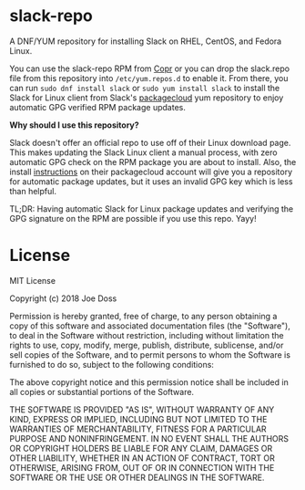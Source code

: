 # slack-repo

A DNF/YUM repository for installing Slack on RHEL, CentOS, and Fedora Linux.

You can use the slack-repo RPM from [Copr](https://copr.fedorainfracloud.org/coprs/jdoss/slack-repo/) or you can drop the slack.repo file from this repository into `/etc/yum.repos.d` to enable it. From there, you can run `sudo dnf install slack` or `sudo yum install slack` to install the Slack for Linux client from Slack's [packagecloud](https://packagecloud.io/slacktechnologies/slack/) yum repository to enjoy automatic GPG verified RPM package updates.

**Why should I use this repository?**

Slack doesn't offer an official repo to use off of their Linux download page. This makes updating the Slack Linux client a manual process, with zero automatic GPG check on the RPM package you are about to install. Also, the install [instructions](https://packagecloud.io/slacktechnologies/slack/install#bash-rpm) on their packagecloud account will give you a repository for automatic package updates, but it uses an invalid GPG key which is less than helpful.

TL;DR: Having automatic Slack for Linux package updates and verifying the GPG signature on the RPM are possible if you use this repo. Yayy!

# License

MIT License

Copyright (c) 2018 Joe Doss

Permission is hereby granted, free of charge, to any person obtaining a copy
of this software and associated documentation files (the "Software"), to deal
in the Software without restriction, including without limitation the rights
to use, copy, modify, merge, publish, distribute, sublicense, and/or sell
copies of the Software, and to permit persons to whom the Software is
furnished to do so, subject to the following conditions:

The above copyright notice and this permission notice shall be included in all
copies or substantial portions of the Software.

THE SOFTWARE IS PROVIDED "AS IS", WITHOUT WARRANTY OF ANY KIND, EXPRESS OR
IMPLIED, INCLUDING BUT NOT LIMITED TO THE WARRANTIES OF MERCHANTABILITY,
FITNESS FOR A PARTICULAR PURPOSE AND NONINFRINGEMENT. IN NO EVENT SHALL THE
AUTHORS OR COPYRIGHT HOLDERS BE LIABLE FOR ANY CLAIM, DAMAGES OR OTHER
LIABILITY, WHETHER IN AN ACTION OF CONTRACT, TORT OR OTHERWISE, ARISING FROM,
OUT OF OR IN CONNECTION WITH THE SOFTWARE OR THE USE OR OTHER DEALINGS IN THE
SOFTWARE.
